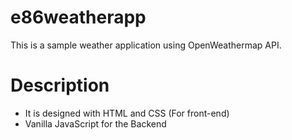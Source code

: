 # e86weatherapp

This is a sample weather application using OpenWeathermap API.

# Description

- It is designed with HTML and CSS (For front-end)
- Vanilla JavaScript for the Backend
